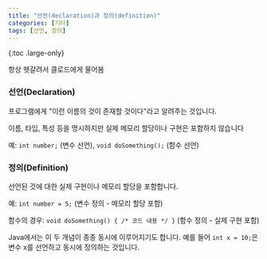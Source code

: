 ```yaml
---
title: "선언(declaration)과 정의(definition)"
categories: [기타]
tags: [선언, 정의]
---
```


{:toc .large-only}

항상 헷갈려서 클로드에게 물어봄

### 선언(Declaration)

프로그램에게 "이런 이름의 것이 존재할 것이다"라고 알려주는 것입니다.

이름, 타입, 특성 등을 명시하지만 실제 메모리 할당이나 구현은 포함하지 않습니다

예: `int number;` (변수 선언), `void doSomething();` (함수 선언)

### 정의(Definition)

선언된 것에 대한 실제 구현이나 메모리 할당을 포함합니다.

예: `int number = 5;` (변수 정의 - 메모리 할당 포함)

함수의 경우: `void doSomething() { /* 코드 내용 */ }` (함수 정의 - 실제 구현 포함)

Java에서는 이 두 개념이 종종 동시에 이루어지기도 합니다. 예를 들어 `int x = 10;`은 변수 x를 선언하고 동시에 정의하는 것입니다.
